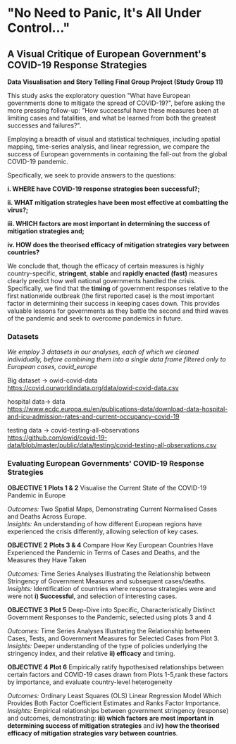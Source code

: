 # "No Need to Panic, It's All Under Control..." 
## A Visual Critique of European Government's COVID-19 Response Strategies

**Data Visualisation and Story Telling Final Group Project (Study Group 11)**

This study asks the exploratory question "What have European governments done to mitigate the spread of COVID-19?", before asking the more pressing follow-up: "How successful have these measures been at limiting cases and fatalities, and what be learned from both the greatest successes and failures?". 

Employing a breadth of visual and statistical techniques, including spatial mapping, time-series analysis, and linear regression, we compare the success of European governments in containing the fall-out from the global COVID-19 pandemic.   

Specifically, we seek to provide answers to the questions:   

**i.      WHERE have COVID-19 response strategies been successful?;**  

**ii.	    WHAT mitigation strategies have been most effective at combatting the virus?;**

**iii.	  WHICH factors are most important in determining the success of mitigation strategies and;**   

**iv.     HOW does the theorised efficacy of mitigation strategies vary between countries?**     

We conclude that, though the efficacy of certain measures is highly country-specific, **stringent**, **stable** and **rapidly enacted (fast)** measures clearly predict how well national governments handled the crisis. Specifically, we find that the **timing** of government responses relative to the first nationwide outbreak (the first reported case) is the most important factor in determining their success in keeping cases down. This provides valuable lessons for governments as they battle the second and third waves of the pandemic and seek to overcome pandemics in future.   

### Datasets

*We employ 3 datasets in our analyses, each of which we cleaned individually, before combining them into a single data frame filtered only to European cases, covid_europe*

Big dataset -> owid-covid-data   
https://covid.ourworldindata.org/data/owid-covid-data.csv

hospital data-> data  
https://www.ecdc.europa.eu/en/publications-data/download-data-hospital-and-icu-admission-rates-and-current-occupancy-covid-19

testing data -> covid-testing-all-observations  
https://github.com/owid/covid-19-data/blob/master/public/data/testing/covid-testing-all-observations.csv

### Evaluating European Governments' COVID-19 Response Strategies

**OBJECTIVE 1** **Plots 1 & 2** Visualise the Current State of the COVID-19 Pandemic in Europe  

*Outcomes:*                     Two Spatial Maps, Demonstrating Current Normalised Cases and Deaths Across Europe.  
*Insights:*                     An understanding of how different European regions have experienced the crisis differently, allowing selection of key cases.    

**OBJECTIVE 2** **Plots 3 & 4** Compare How Key European Countries Have Experienced the Pandemic in Terms of Cases and Deaths, and the Measures they Have Taken  

*Outcomes:*                     Time Series Analyses Illustrating the Relationship between Stringency of Government Measures and subsequent cases/deaths.  
*Insights:*                     Identification of countries where response strategies were and were not **i) Successful**, and selection of interesting cases.  

**OBJECTIVE 3** **Plot 5**      Deep-Dive into Specific, Characteristically Distinct Government Responses to the Pandemic, selected using plots 3 and 4   

*Outcomes:*                     Time Series Analyses Illustrating the Relationship between Cases, Tests, and Government Measures for Selected Cases from Plot 3.  
*Insights:*                     Deeper understanding of the type of policies underlying the stringency index, and their relative **ii) efficacy** and timing.  


**OBJECTIVE 4** **Plot 6**      Empirically ratify hypothesised relationships between certain factors and COVID-19 cases drawn from Plots 1-5,rank these factors by importance, and evaluate country-level heterogeneity   

*Outcomes:*                     Ordinary Least Squares (OLS) Linear Regression Model Which Provides Both Factor Coefficient Estimates and Ranks Factor Importance.   
*Insights:*                     Empirical relationships between government stringency (response) and outcomes, demonstrating: **iii) which factors are most                                         important in determining success of mitigation strategies** and **iv) how the theorised efficacy of mitigation strategies vary                                        between countries**.
                                
                           
